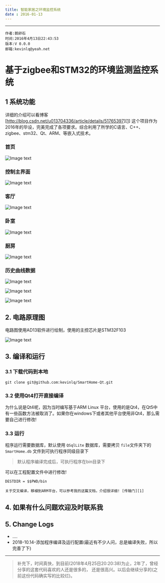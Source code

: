 ```yaml
---
title: 智能家居之环境监控系统
date : 2016-01-13
---
```


******

    作者:鹅卵石
    时间:2016年4月13日22:43:53
    版本:V 0.0.0
    邮箱:kevinlq@yeah.net


# 基于zigbee和STM32的环境监测监控系统

## 1 系统功能
详细的介绍可以看博客[http://blog.csdn.net/u013704336/article/details/51765397][1]
这个项目作为2016年的毕设，完美完成了各项要求。综合利用了所学的C语言、C++、zigbee、stm32、Qt、ARM、等嵌入式技术。

  [1]: http://blog.csdn.net/u013704336/article/details/51765397
  
  ### 首页
  ![Image text](/screen/home.png)
  
  
 ### 控制主界面
  ![Image text](/screen/controlHome.png)
  
 ### 客厅
  ![Image text](screen/parlour.png)
  
 ### 卧室
  ![Image text](/screen/bedroom.png)
  
 ### 厨房
   ![Image text](/screen/kitchen.png)
  
 ### 历史曲线数据
   ![Image text](/screen/temp.png)
   
   ![Image text](/screen/smoke.png)
   
   ![Image text](/screen/hum.png)
   

## 2. 电路原理图
   电路图使用AD13软件进行绘制，使用的主控芯片是STM32F103
   
   ![Image text](/screen/stm32.png)
   
## 3. 编译和运行

### 3.1 下载代码到本地

```
git clone git@github.com:kevinlq/SmartHome-Qt.git
```

### 3.2 使用Qt4打开直接编译
为什么说是Qt4呢，因为当时编写基于ARM Linux 平台，使用的是Qt4，在Qt5中有一些函数方法被取消了。如果你在windows下或者其他平台使用非Qt4，那么需要自己进行修改!

### 3.3 运行
程序运行需要数据库，默认使用 `QSqlLite` 数据库，需要拷贝 `file`文件夹下的 `SmartHome.db` 文件到可执行程序同级目录下

>默认程序编译完成后，可执行程序在bin目录下

可以在工程配置文件中进行修改!
```
DESTDIR = $$PWD/bin
```


```
关于交叉编译，移植到ARM平台，可以参考我的这篇文档，介绍很详细! [传输门][1]
```

 
## 4. 如果有什么问题欢迎及时联系我
 

 
 ## 5. Change Logs
 
 - ....
 - 2018-10.14-添加程序编译及运行配置(最近有不少人问，总是编译失败，所以完善了下)
 
 
  ---
 
 >补充下，时间真快，到目前(2018年4月25日20:20:38)为止，2年了，曾经分享的这套代码喜欢的人还是很多的，
 还是很高兴。以后会继续分享的(之前这份代码确实写的比较烂)。


 
 [1]: http://kevinlq.com/2015/09/11/Qt_corss_build_setting/		"kevinlq 鹅卵石的博客"